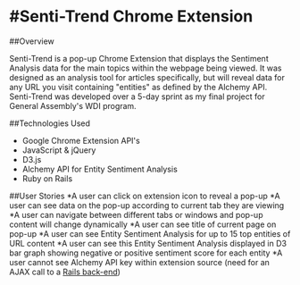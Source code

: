 #Senti-Trend Chrome Extension
====================

##Overview

Senti-Trend is a pop-up Chrome Extension that displays the Sentiment Analysis data for the main topics within the webpage being viewed. It was designed as an analysis tool for articles specifically, but will reveal data for any URL you visit containing "entities" as defined by the Alchemy API. Senti-Trend was developed over a 5-day sprint as my final project for General Assembly's WDI program.

##Technologies Used
* Google Chrome Extension API's
* JavaScript & jQuery
* D3.js
* Alchemy API for Entity Sentiment Analysis
* Ruby on Rails

##User Stories
*A user can click on extension icon to reveal a pop-up
*A user can see data on the pop-up according to current tab they are viewing
*A user can navigate between different tabs or windows and pop-up content will change dynamically
*A user can see title of current page on pop-up
*A user can see Entity Sentiment Analysis for up to 15 top entities of URL content
*A user can see this Entity Sentiment Analysis displayed in D3 bar graph showing negative or positive sentiment score for each entity
*A user cannot see Alchemy API key within extension source (need for an AJAX call to a [Rails back-end](github.com/maryhipp/sentitrend_server "Rails back-end"))
